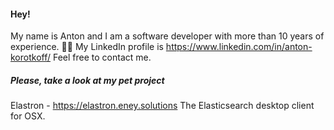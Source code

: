 #### Hey! 

My name is Anton and I am a software developer with more than 10 years of experience. 👨‍💻 My LinkedIn profile is https://www.linkedin.com/in/anton-korotkoff/ Feel free to contact me.

##### Please, take a look at my pet project

Elastron - https://elastron.eney.solutions
The Elasticsearch desktop client for OSX.
